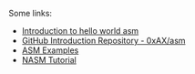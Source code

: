 Some links:

* [Introduction to hello world asm](https://www.briansteffens.com/introduction-to-64-bit-assembly/01-hello-world/)
* [GitHub Introduction Repository - 0xAX/asm](https://github.com/0xAX/asm)
* [ASM Examples](https://github.com/AhmadNaserTurnkeySolutions/emu8086/tree/master/examples)
* [NASM Tutorial](https://cs.lmu.edu/~ray/notes/nasmtutorial/)

